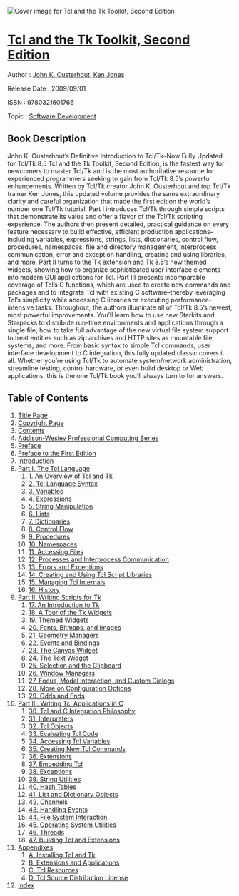 ![Cover image for Tcl and the Tk Toolkit, Second Edition](https://imgdetail.ebookreading.net/cover/cover/software_development/EB9780321601766.jpg)

[Tcl and the Tk Toolkit, Second Edition](https://ebookreading.net/view/book/Tcl+and+the+Tk+Toolkit%2C+Second+Edition-EB9780321601766_1.html "Tcl and the Tk Toolkit, Second Edition")
====================================================================================================================

Author : [John K. Ousterhout](https://ebookreading.net/search/author/John+K.+Ousterhout),[ Ken Jones](https://ebookreading.net/search/author/+Ken+Jones)

Release Date : 2009/09/01

ISBN : 9780321601766

Topic : [Software Development](https://ebookreading.net/search/category/software-development)

Book Description
-----------------

John K. Ousterhout’s Definitive Introduction to Tcl/Tk–Now Fully Updated for Tcl/Tk 8.5
Tcl and the Tk Toolkit, Second Edition, is the fastest way for newcomers to master Tcl/Tk and is the most authoritative resource for experienced programmers seeking to gain from Tcl/Tk 8.5’s powerful enhancements. Written by Tcl/Tk creator John K. Ousterhout and top Tcl/Tk trainer Ken Jones, this updated volume provides the same extraordinary clarity and careful organization that made the first edition the world’s number one Tcl/Tk tutorial.
Part I introduces Tcl/Tk through simple scripts that demonstrate its value and offer a flavor of the Tcl/Tk scripting experience. The authors then present detailed, practical guidance on every feature necessary to build effective, efficient production applications–including variables, expressions, strings, lists, dictionaries, control flow, procedures, namespaces, file and directory management, interprocess communication, error and exception handling, creating and using libraries, and more.
Part II turns to the Tk extension and Tk 8.5’s new themed widgets, showing how to organize sophisticated user interface elements into modern GUI applications for Tcl.
Part III presents incomparable coverage of Tcl’s C functions, which are used to create new commands and packages and to integrate Tcl with existing C software–thereby leveraging Tcl’s simplicity while accessing C libraries or executing performance-intensive tasks.
Throughout, the authors illuminate all of Tcl/Tk 8.5’s newest, most powerful improvements. You’ll learn how to use new Starkits and Starpacks to distribute run-time environments and applications through a single file; how to take full advantage of the new virtual file system support to treat entities such as zip archives and HTTP sites as mountable file systems; and more.
From basic syntax to simple Tcl commands, user interface development to C integration, this fully updated classic covers it all. Whether you’re using Tcl/Tk to automate system/network administration, streamline testing, control hardware, or even build desktop or Web applications, this is the one Tcl/Tk book you’ll always turn to for answers.
              
Table of Contents
-----------------

1. [Title Page](https://ebookreading.net/view/book/Tcl+and+the+Tk+Toolkit%2C+Second+Edition-EB9780321601766_2.html#title)
1. [Copyright Page](https://ebookreading.net/view/book/Tcl+and+the+Tk+Toolkit%2C+Second+Edition-EB9780321601766_2.html#copy)
1. [Contents](https://ebookreading.net/view/book/Tcl+and+the+Tk+Toolkit%2C+Second+Edition-EB9780321601766_2.html#toc)
1. [Addison-Wesley Professional Computing Series](https://ebookreading.net/view/book/Tcl+and+the+Tk+Toolkit%2C+Second+Edition-EB9780321601766_2.html#pre01)
1. [Preface](https://ebookreading.net/view/book/Tcl+and+the+Tk+Toolkit%2C+Second+Edition-EB9780321601766_2.html#pre02)
1. [Preface to the First Edition](https://ebookreading.net/view/book/Tcl+and+the+Tk+Toolkit%2C+Second+Edition-EB9780321601766_2.html#pre03)
1. [Introduction](https://ebookreading.net/view/book/Tcl+and+the+Tk+Toolkit%2C+Second+Edition-EB9780321601766_2.html#pre04)
1. [Part I. The Tcl Language](https://ebookreading.net/view/book/Tcl+and+the+Tk+Toolkit%2C+Second+Edition-EB9780321601766_3.html)
    1. [1. An Overview of Tcl and Tk](https://ebookreading.net/view/book/Tcl+and+the+Tk+Toolkit%2C+Second+Edition-EB9780321601766_4.html)
    1. [2. Tcl Language Syntax](https://ebookreading.net/view/book/Tcl+and+the+Tk+Toolkit%2C+Second+Edition-EB9780321601766_5.html)
    1. [3. Variables](https://ebookreading.net/view/book/Tcl+and+the+Tk+Toolkit%2C+Second+Edition-EB9780321601766_6.html)
    1. [4. Expressions](https://ebookreading.net/view/book/Tcl+and+the+Tk+Toolkit%2C+Second+Edition-EB9780321601766_7.html)
    1. [5. String Manipulation](https://ebookreading.net/view/book/Tcl+and+the+Tk+Toolkit%2C+Second+Edition-EB9780321601766_8.html)
    1. [6. Lists](https://ebookreading.net/view/book/Tcl+and+the+Tk+Toolkit%2C+Second+Edition-EB9780321601766_9.html)
    1. [7. Dictionaries](https://ebookreading.net/view/book/Tcl+and+the+Tk+Toolkit%2C+Second+Edition-EB9780321601766_10.html)
    1. [8. Control Flow](https://ebookreading.net/view/book/Tcl+and+the+Tk+Toolkit%2C+Second+Edition-EB9780321601766_11.html)
    1. [9. Procedures](https://ebookreading.net/view/book/Tcl+and+the+Tk+Toolkit%2C+Second+Edition-EB9780321601766_12.html)
    1. [10. Namespaces](https://ebookreading.net/view/book/Tcl+and+the+Tk+Toolkit%2C+Second+Edition-EB9780321601766_13.html)
    1. [11. Accessing Files](https://ebookreading.net/view/book/Tcl+and+the+Tk+Toolkit%2C+Second+Edition-EB9780321601766_14.html)
    1. [12. Processes and Interprocess Communication](https://ebookreading.net/view/book/Tcl+and+the+Tk+Toolkit%2C+Second+Edition-EB9780321601766_15.html)
    1. [13. Errors and Exceptions](https://ebookreading.net/view/book/Tcl+and+the+Tk+Toolkit%2C+Second+Edition-EB9780321601766_16.html)
    1. [14. Creating and Using Tcl Script Libraries](https://ebookreading.net/view/book/Tcl+and+the+Tk+Toolkit%2C+Second+Edition-EB9780321601766_17.html)
    1. [15. Managing Tcl Internals](https://ebookreading.net/view/book/Tcl+and+the+Tk+Toolkit%2C+Second+Edition-EB9780321601766_18.html)
    1. [16. History](https://ebookreading.net/view/book/Tcl+and+the+Tk+Toolkit%2C+Second+Edition-EB9780321601766_19.html)
1. [Part II. Writing Scripts for Tk](https://ebookreading.net/view/book/Tcl+and+the+Tk+Toolkit%2C+Second+Edition-EB9780321601766_20.html)
    1. [17. An Introduction to Tk](https://ebookreading.net/view/book/Tcl+and+the+Tk+Toolkit%2C+Second+Edition-EB9780321601766_21.html)
    1. [18. A Tour of the Tk Widgets](https://ebookreading.net/view/book/Tcl+and+the+Tk+Toolkit%2C+Second+Edition-EB9780321601766_22.html)
    1. [19. Themed Widgets](https://ebookreading.net/view/book/Tcl+and+the+Tk+Toolkit%2C+Second+Edition-EB9780321601766_23.html)
    1. [20. Fonts, Bitmaps, and Images](https://ebookreading.net/view/book/Tcl+and+the+Tk+Toolkit%2C+Second+Edition-EB9780321601766_24.html)
    1. [21. Geometry Managers](https://ebookreading.net/view/book/Tcl+and+the+Tk+Toolkit%2C+Second+Edition-EB9780321601766_25.html)
    1. [22. Events and Bindings](https://ebookreading.net/view/book/Tcl+and+the+Tk+Toolkit%2C+Second+Edition-EB9780321601766_26.html)
    1. [23. The Canvas Widget](https://ebookreading.net/view/book/Tcl+and+the+Tk+Toolkit%2C+Second+Edition-EB9780321601766_27.html)
    1. [24. The Text Widget](https://ebookreading.net/view/book/Tcl+and+the+Tk+Toolkit%2C+Second+Edition-EB9780321601766_28.html)
    1. [25. Selection and the Clipboard](https://ebookreading.net/view/book/Tcl+and+the+Tk+Toolkit%2C+Second+Edition-EB9780321601766_29.html)
    1. [26. Window Managers](https://ebookreading.net/view/book/Tcl+and+the+Tk+Toolkit%2C+Second+Edition-EB9780321601766_30.html)
    1. [27. Focus, Modal Interaction, and Custom Dialogs](https://ebookreading.net/view/book/Tcl+and+the+Tk+Toolkit%2C+Second+Edition-EB9780321601766_31.html)
    1. [28. More on Configuration Options](https://ebookreading.net/view/book/Tcl+and+the+Tk+Toolkit%2C+Second+Edition-EB9780321601766_32.html)
    1. [29. Odds and Ends](https://ebookreading.net/view/book/Tcl+and+the+Tk+Toolkit%2C+Second+Edition-EB9780321601766_33.html)
1. [Part III. Writing Tcl Applications in C](https://ebookreading.net/view/book/Tcl+and+the+Tk+Toolkit%2C+Second+Edition-EB9780321601766_34.html)
    1. [30. Tcl and C Integration Philosophy](https://ebookreading.net/view/book/Tcl+and+the+Tk+Toolkit%2C+Second+Edition-EB9780321601766_35.html)
    1. [31. Interpreters](https://ebookreading.net/view/book/Tcl+and+the+Tk+Toolkit%2C+Second+Edition-EB9780321601766_36.html)
    1. [32. Tcl Objects](https://ebookreading.net/view/book/Tcl+and+the+Tk+Toolkit%2C+Second+Edition-EB9780321601766_37.html)
    1. [33. Evaluating Tcl Code](https://ebookreading.net/view/book/Tcl+and+the+Tk+Toolkit%2C+Second+Edition-EB9780321601766_38.html)
    1. [34. Accessing Tcl Variables](https://ebookreading.net/view/book/Tcl+and+the+Tk+Toolkit%2C+Second+Edition-EB9780321601766_39.html)
    1. [35. Creating New Tcl Commands](https://ebookreading.net/view/book/Tcl+and+the+Tk+Toolkit%2C+Second+Edition-EB9780321601766_40.html)
    1. [36. Extensions](https://ebookreading.net/view/book/Tcl+and+the+Tk+Toolkit%2C+Second+Edition-EB9780321601766_41.html)
    1. [37. Embedding Tcl](https://ebookreading.net/view/book/Tcl+and+the+Tk+Toolkit%2C+Second+Edition-EB9780321601766_42.html)
    1. [38. Exceptions](https://ebookreading.net/view/book/Tcl+and+the+Tk+Toolkit%2C+Second+Edition-EB9780321601766_43.html)
    1. [39. String Utilities](https://ebookreading.net/view/book/Tcl+and+the+Tk+Toolkit%2C+Second+Edition-EB9780321601766_44.html)
    1. [40. Hash Tables](https://ebookreading.net/view/book/Tcl+and+the+Tk+Toolkit%2C+Second+Edition-EB9780321601766_45.html)
    1. [41. List and Dictionary Objects](https://ebookreading.net/view/book/Tcl+and+the+Tk+Toolkit%2C+Second+Edition-EB9780321601766_46.html)
    1. [42. Channels](https://ebookreading.net/view/book/Tcl+and+the+Tk+Toolkit%2C+Second+Edition-EB9780321601766_47.html)
    1. [43. Handling Events](https://ebookreading.net/view/book/Tcl+and+the+Tk+Toolkit%2C+Second+Edition-EB9780321601766_48.html)
    1. [44. File System Interaction](https://ebookreading.net/view/book/Tcl+and+the+Tk+Toolkit%2C+Second+Edition-EB9780321601766_49.html)
    1. [45. Operating System Utilities](https://ebookreading.net/view/book/Tcl+and+the+Tk+Toolkit%2C+Second+Edition-EB9780321601766_50.html)
    1. [46. Threads](https://ebookreading.net/view/book/Tcl+and+the+Tk+Toolkit%2C+Second+Edition-EB9780321601766_51.html)
    1. [47. Building Tcl and Extensions](https://ebookreading.net/view/book/Tcl+and+the+Tk+Toolkit%2C+Second+Edition-EB9780321601766_52.html)
1. [Appendixes](https://ebookreading.net/view/book/Tcl+and+the+Tk+Toolkit%2C+Second+Edition-EB9780321601766_53.html)
    1. [A. Installing Tcl and Tk](https://ebookreading.net/view/book/Tcl+and+the+Tk+Toolkit%2C+Second+Edition-EB9780321601766_54.html)
    1. [B. Extensions and Applications](https://ebookreading.net/view/book/Tcl+and+the+Tk+Toolkit%2C+Second+Edition-EB9780321601766_55.html)
    1. [C. Tcl Resources](https://ebookreading.net/view/book/Tcl+and+the+Tk+Toolkit%2C+Second+Edition-EB9780321601766_56.html)
    1. [D. Tcl Source Distribution License](https://ebookreading.net/view/book/Tcl+and+the+Tk+Toolkit%2C+Second+Edition-EB9780321601766_57.html)
1. [Index](https://ebookreading.net/view/book/Tcl+and+the+Tk+Toolkit%2C+Second+Edition-EB9780321601766_58.html)
